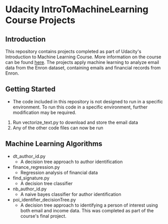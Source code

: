 # Udacity IntroToMachineLearning Course Projects

## Introduction 
This repository contains projects completed as part of Udacity's Introduction to Machine Learning Course. More information on the course can be found [here](https://www.udacity.com/course/intro-to-machine-learning--ud120). The projects apply machine learning to analyze email data from the Enron dataset, containing emails and financial records from Enron. 

## Getting Started 
* The code included in this repository is not designed to run in a specific environment. To run this code in a specific environment, further modification may be required.
1. Run vectorize_text.py to download and store the email data
2. Any of the other code files can now be run

## Machine Learning Algorithms
* dt_author_id.py
    * A decision tree approach to author identification
* finance_regression.py
    * Regression analysis of financial data
* find_signature.py
    * A decision tree classifier
* nb_author_id.py
    * A naive bayes classifier for author identification
* poi_identifier_decisionTree.py
    * A decision tree approach to identifying a person of interest using both email and income data. This was completed as part of the course's final project.
